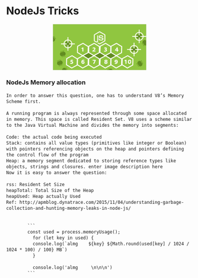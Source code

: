 # NodeJs Tricks

 <img src="https://raw.githubusercontent.com/almgwary/nodejs-tricks/master/nodejs-image.PNG" width="50%" style="max-width:100%;display: block;margin: auto;">
  
### NodeJs Memory allocation 



    In order to answer this question, one has to understand V8’s Memory Scheme first.

    A running program is always represented through some space allocated in memory. This space is called Resident Set. V8 uses a scheme similar to the Java Virtual Machine and divides the memory into segments:

    Code: the actual code being executed
    Stack: contains all value types (primitives like integer or Boolean) with pointers referencing objects on the heap and pointers defining the control flow of the program
    Heap: a memory segment dedicated to storing reference types like objects, strings and closures. enter image description here
    Now it is easy to answer the question:

    rss: Resident Set Size
    heapTotal: Total Size of the Heap
    heapUsed: Heap actually Used
    Ref: http://apmblog.dynatrace.com/2015/11/04/understanding-garbage-collection-and-hunting-memory-leaks-in-node-js/


            ```
            const used = process.memoryUsage();
              for (let key in used) {
              console.log(`almg    ${key} ${Math.round(used[key] / 1024 / 1024 * 100) / 100} MB`)
              }

              console.log('almg     \n\n\n')
            ```
